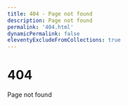 ```yaml
---
title: 404 - Page not found
description: Page not found
permalink: '404.html'
dynamicPermalink: false
eleventyExcludeFromCollections: true
---
```


# 404

Page not found
